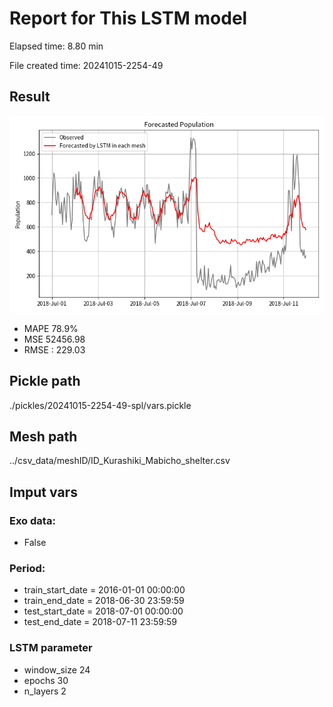 
# Report for This LSTM model 
Elapsed time: 8.80 min

File created time: 20241015-2254-49

## Result 
<img src="20241015-2254-49.png" width='600'/>

- MAPE	78.9%
- MSE 	52456.98
- RMSE : 229.03

## Pickle path
./pickles/20241015-2254-49-spl/vars.pickle

## Mesh path
../csv_data/meshID/ID_Kurashiki_Mabicho_shelter.csv

## Imput vars

### Exo data:
- False

### Period:
- train_start_date    = 2016-01-01 00:00:00
- train_end_date      = 2018-06-30 23:59:59
- test_start_date     = 2018-07-01 00:00:00  
- test_end_date       = 2018-07-11 23:59:59

### LSTM parameter
- window_size	24
- epochs	30
- n_layers	2

